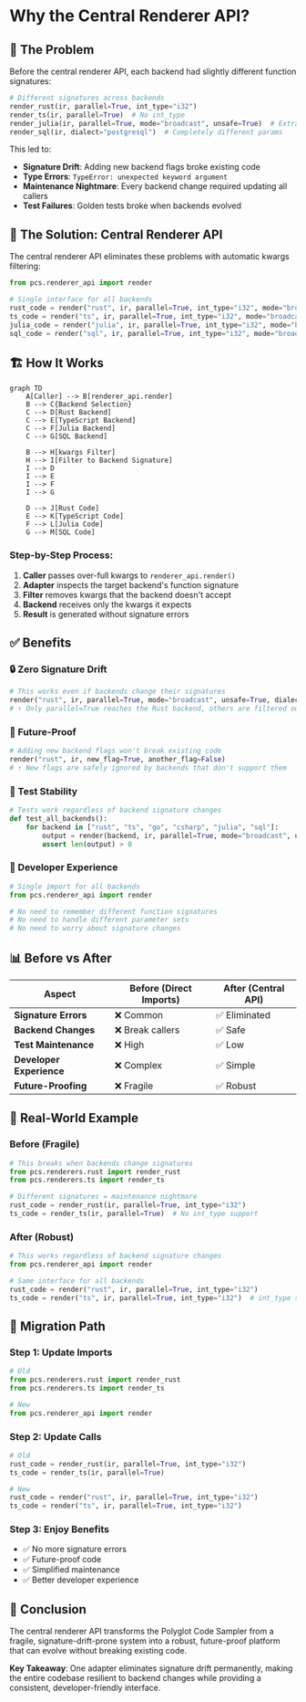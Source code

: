 # Why the Central Renderer API?

## 🎯 **The Problem**

Before the central renderer API, each backend had slightly different function signatures:

```python
# Different signatures across backends
render_rust(ir, parallel=True, int_type="i32")
render_ts(ir, parallel=True)  # No int_type
render_julia(ir, parallel=True, mode="broadcast", unsafe=True)  # Extra params
render_sql(ir, dialect="postgresql")  # Completely different params
```

This led to:
- **Signature Drift**: Adding new backend flags broke existing code
- **Type Errors**: `TypeError: unexpected keyword argument`
- **Maintenance Nightmare**: Every backend change required updating all callers
- **Test Failures**: Golden tests broke when backends evolved

## 🚀 **The Solution: Central Renderer API**

The central renderer API eliminates these problems with automatic kwargs filtering:

```python
from pcs.renderer_api import render

# Single interface for all backends
rust_code = render("rust", ir, parallel=True, int_type="i32", mode="broadcast", unsafe=True)
ts_code = render("ts", ir, parallel=True, int_type="i32", mode="broadcast", unsafe=True)
julia_code = render("julia", ir, parallel=True, int_type="i32", mode="broadcast", unsafe=True)
sql_code = render("sql", ir, parallel=True, int_type="i32", mode="broadcast", unsafe=True)
```

## 🏗️ **How It Works**

```mermaid
graph TD
    A[Caller] --> B[renderer_api.render]
    B --> C{Backend Selection}
    C --> D[Rust Backend]
    C --> E[TypeScript Backend]
    C --> F[Julia Backend]
    C --> G[SQL Backend]
    
    B --> H[kwargs Filter]
    H --> I[Filter to Backend Signature]
    I --> D
    I --> E
    I --> F
    I --> G
    
    D --> J[Rust Code]
    E --> K[TypeScript Code]
    F --> L[Julia Code]
    G --> M[SQL Code]
```

### **Step-by-Step Process:**

1. **Caller** passes over-full kwargs to `renderer_api.render()`
2. **Adapter** inspects the target backend's function signature
3. **Filter** removes kwargs that the backend doesn't accept
4. **Backend** receives only the kwargs it expects
5. **Result** is generated without signature errors

## ✅ **Benefits**

### **🔒 Zero Signature Drift**
```python
# This works even if backends change their signatures
render("rust", ir, parallel=True, mode="broadcast", unsafe=True, dialect="postgresql")
# ↑ Only parallel=True reaches the Rust backend, others are filtered out
```

### **🚀 Future-Proof**
```python
# Adding new backend flags won't break existing code
render("rust", ir, new_flag=True, another_flag=False)
# ↑ New flags are safely ignored by backends that don't support them
```

### **🧪 Test Stability**
```python
# Tests work regardless of backend signature changes
def test_all_backends():
    for backend in ["rust", "ts", "go", "csharp", "julia", "sql"]:
        output = render(backend, ir, parallel=True, mode="broadcast", unsafe=True)
        assert len(output) > 0
```

### **🔧 Developer Experience**
```python
# Single import for all backends
from pcs.renderer_api import render

# No need to remember different function signatures
# No need to handle different parameter sets
# No need to worry about signature changes
```

## 📊 **Before vs After**

| Aspect | Before (Direct Imports) | After (Central API) |
|--------|------------------------|-------------------|
| **Signature Errors** | ❌ Common | ✅ Eliminated |
| **Backend Changes** | ❌ Break callers | ✅ Safe |
| **Test Maintenance** | ❌ High | ✅ Low |
| **Developer Experience** | ❌ Complex | ✅ Simple |
| **Future-Proofing** | ❌ Fragile | ✅ Robust |

## 🎯 **Real-World Example**

### **Before (Fragile)**
```python
# This breaks when backends change signatures
from pcs.renderers.rust import render_rust
from pcs.renderers.ts import render_ts

# Different signatures = maintenance nightmare
rust_code = render_rust(ir, parallel=True, int_type="i32")
ts_code = render_ts(ir, parallel=True)  # No int_type support
```

### **After (Robust)**
```python
# This works regardless of backend signature changes
from pcs.renderer_api import render

# Same interface for all backends
rust_code = render("rust", ir, parallel=True, int_type="i32")
ts_code = render("ts", ir, parallel=True, int_type="i32")  # int_type safely ignored
```

## 🚀 **Migration Path**

### **Step 1: Update Imports**
```python
# Old
from pcs.renderers.rust import render_rust
from pcs.renderers.ts import render_ts

# New
from pcs.renderer_api import render
```

### **Step 2: Update Calls**
```python
# Old
rust_code = render_rust(ir, parallel=True, int_type="i32")
ts_code = render_ts(ir, parallel=True)

# New
rust_code = render("rust", ir, parallel=True, int_type="i32")
ts_code = render("ts", ir, parallel=True, int_type="i32")
```

### **Step 3: Enjoy Benefits**
- ✅ No more signature errors
- ✅ Future-proof code
- ✅ Simplified maintenance
- ✅ Better developer experience

## 🎉 **Conclusion**

The central renderer API transforms the Polyglot Code Sampler from a fragile, signature-drift-prone system into a robust, future-proof platform that can evolve without breaking existing code.

**Key Takeaway**: One adapter eliminates signature drift permanently, making the entire codebase resilient to backend changes while providing a consistent, developer-friendly interface.
